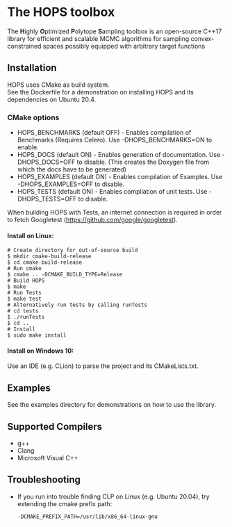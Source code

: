 # The HOPS toolbox

The **H**ighly **O**ptimized **P**olytope **S**ampling toolbox is an open-source C++17
library for efficient and scalable MCMC algorithms for sampling convex-constrained spaces possibly
equipped with arbitrary target functions

## Installation

HOPS uses CMake as build system.  
See the Dockerfile for a demonstration on installing HOPS and its dependencies on Ubuntu 20.4.

### CMake options

* HOPS_BENCHMARKS (default OFF) - Enables compilation of Benchmarks (Requires Celero). Use -DHOPS_BENCHMARKS=ON to enable.
* HOPS_DOCS (default ON) - Enables generation of documentation. Use -DHOPS_DOCS=OFF to disable. (This creates the Doxygen file from which the docs have to be generated)
* HOPS_EXAMPLES (default ON) - Enables compilation of Examples. Use -DHOPS_EXAMPLES=OFF to disable.
* HOPS_TESTS (default ON) - Enables compilation of unit tests. Use -DHOPS_TESTS=OFF to disable.

When building HOPS with Tests, an internet connection is required in order to fetch Googletest (https://github.com/google/googletest).

#### Install on Linux:
```
# Create directory for out-of-source build
$ mkdir cmake-build-release
$ cd cmake-build-release
# Run cmake
$ cmake .. -DCMAKE_BUILD_TYPE=Release
# Build HOPS
$ make 
# Run Tests
$ make test
# Alternatively run tests by calling runTests
# cd tests
$ ./runTests
$ cd ..
# Install
$ sudo make install
```

#### Install on Windows 10:

Use an IDE (e.g. CLion) to parse the project and its CMakeLists.txt.


## Examples
See the examples directory for demonstrations on how to use the library.

## Supported Compilers
* g++
* Clang
* Microsoft Visual C++

## Troubleshooting

* If you run into trouble finding CLP on Linux (e.g. Ubuntu 20.04), try extending the cmake prefix path:

    ```-DCMAKE_PREFIX_PATH=/usr/lib/x86_64-linux-gnu```